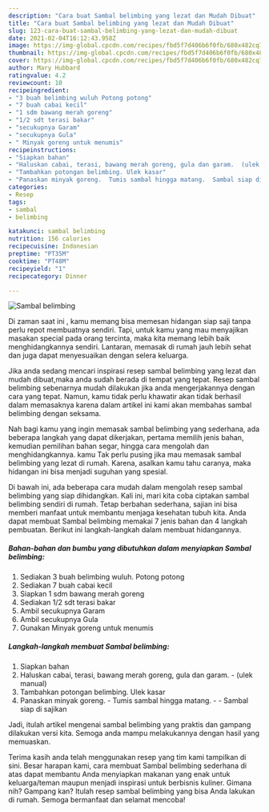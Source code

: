 ```yaml
---
description: "Cara buat Sambal belimbing yang lezat dan Mudah Dibuat"
title: "Cara buat Sambal belimbing yang lezat dan Mudah Dibuat"
slug: 123-cara-buat-sambal-belimbing-yang-lezat-dan-mudah-dibuat
date: 2021-02-04T16:12:43.958Z
image: https://img-global.cpcdn.com/recipes/fbd5f7d406b6f0fb/680x482cq70/sambal-belimbing-foto-resep-utama.jpg
thumbnail: https://img-global.cpcdn.com/recipes/fbd5f7d406b6f0fb/680x482cq70/sambal-belimbing-foto-resep-utama.jpg
cover: https://img-global.cpcdn.com/recipes/fbd5f7d406b6f0fb/680x482cq70/sambal-belimbing-foto-resep-utama.jpg
author: Mary Hubbard
ratingvalue: 4.2
reviewcount: 10
recipeingredient:
- "3 buah belimbing wuluh Potong potong"
- "7 buah cabai kecil"
- "1 sdm bawang merah goreng"
- "1/2 sdt terasi bakar"
- "secukupnya Garam"
- "secukupnya Gula"
- " Minyak goreng untuk menumis"
recipeinstructions:
- "Siapkan bahan"
- "Haluskan cabai, terasi, bawang merah goreng, gula dan garam.  (ulek manual)"
- "Tambahkan potongan belimbing. Ulek kasar"
- "Panaskan minyak goreng.  Tumis sambal hingga matang.  Sambal siap di sajikan"
categories:
- Resep
tags:
- sambal
- belimbing

katakunci: sambal belimbing 
nutrition: 156 calories
recipecuisine: Indonesian
preptime: "PT35M"
cooktime: "PT48M"
recipeyield: "1"
recipecategory: Dinner

---
```



![Sambal belimbing](https://img-global.cpcdn.com/recipes/fbd5f7d406b6f0fb/680x482cq70/sambal-belimbing-foto-resep-utama.jpg)

Di zaman  saat ini , kamu memang bisa memesan hidangan siap saji tanpa perlu repot membuatnya sendiri. Tapi, untuk kamu yang mau menyajikan masakan special pada orang tercinta, maka kita memang lebih baik menghidangkannya sendiri. Lantaran, memasak di rumah jauh lebih sehat dan juga dapat menyesuaikan dengan selera keluarga.

Jika anda sedang mencari inspirasi resep sambal belimbing yang lezat dan mudah dibuat,maka anda sudah berada di tempat yang tepat. Resep sambal belimbing  sebenarnya mudah dilakukan jika anda mengerjakannya dengan cara yang tepat. Namun, kamu tidak perlu khawatir akan tidak berhasil dalam memasaknya 
karena dalam artikel ini kami akan membahas sambal belimbing dengan seksama.  



Nah bagi kamu yang ingin memasak sambal belimbing yang sederhana, ada beberapa langkah yang dapat dikerjakan, pertama memilih jenis bahan, kemudian pemilihan bahan segar, hingga cara mengolah dan menghidangkannya. kamu Tak perlu pusing jika mau memasak sambal belimbing yang lezat di rumah. Karena, asalkan kamu  tahu caranya, maka hidangan ini bisa menjadi suguhan yang spesial.

Di bawah ini, ada beberapa cara mudah dalam mengolah resep sambal belimbing yang siap dihidangkan. Kali ini, mari kita coba ciptakan sambal belimbing sendiri di rumah. Tetap berbahan sederhana, sajian ini bisa memberi manfaat untuk membantu menjaga kesehatan tubuh kita. Anda dapat membuat Sambal belimbing memakai 7 jenis bahan dan 4 langkah pembuatan. Berikut ini langkah-langkah dalam membuat hidangannya.

<!--inarticleads1-->

##### Bahan-bahan dan bumbu yang dibutuhkan dalam menyiapkan Sambal belimbing:

1. Sediakan 3 buah belimbing wuluh. Potong potong
1. Sediakan 7 buah cabai kecil
1. Siapkan 1 sdm bawang merah goreng
1. Sediakan 1/2 sdt terasi bakar
1. Ambil secukupnya Garam
1. Ambil secukupnya Gula
1. Gunakan  Minyak goreng untuk menumis




<!--inarticleads2-->

##### Langkah-langkah membuat Sambal belimbing:

1. Siapkan bahan
1. Haluskan cabai, terasi, bawang merah goreng, gula dan garam.  - (ulek manual)
1. Tambahkan potongan belimbing. Ulek kasar
1. Panaskan minyak goreng.  - Tumis sambal hingga matang. -  - Sambal siap di sajikan




Jadi, itulah artikel mengenai  sambal belimbing  yang praktis dan gampang dilakukan versi kita. Semoga anda mampu melakukannya dengan hasil yang memuaskan. 

Terima kasih anda telah menggunakan resep yang tim kami tampilkan di sini. Besar harapan kami, cara membuat  Sambal belimbing sederhana di atas dapat membantu Anda menyiapkan makanan yang enak untuk keluarga/teman maupun menjadi inspirasi untuk berbisnis kuliner. Gimana nih? Gampang kan? Itulah resep sambal belimbing yang bisa Anda lakukan di rumah. Semoga bermanfaat dan selamat mencoba!

